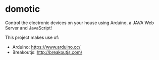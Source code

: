 # domotic

Control the electronic devices on your house using Arduino, a JAVA Web Server and JavaScript!

This project makes use of:
* Arduino: https://www.arduino.cc/
* Breakoutjs: http://breakoutjs.com/
